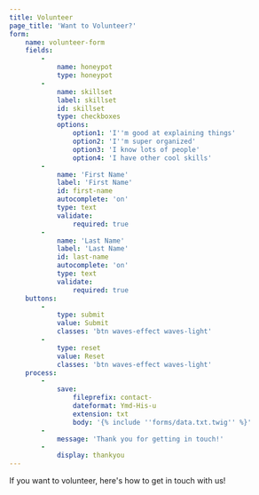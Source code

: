 ```yaml
---
title: Volunteer
page_title: 'Want to Volunteer?'
form:
    name: volunteer-form
    fields:
        -
            name: honeypot
            type: honeypot
        -
            name: skillset
            label: skillset
            id: skillset
            type: checkboxes
            options:
                option1: 'I''m good at explaining things'
                option2: 'I''m super organized'
                option3: 'I know lots of people'
                option4: 'I have other cool skills'
        -
            name: 'First Name'
            label: 'First Name'
            id: first-name
            autocomplete: 'on'
            type: text
            validate:
                required: true
        -
            name: 'Last Name'
            label: 'Last Name'
            id: last-name
            autocomplete: 'on'
            type: text
            validate:
                required: true
    buttons:
        -
            type: submit
            value: Submit
            classes: 'btn waves-effect waves-light'
        -
            type: reset
            value: Reset
            classes: 'btn waves-effect waves-light'
    process:
        -
            save:
                fileprefix: contact-
                dateformat: Ymd-His-u
                extension: txt
                body: '{% include ''forms/data.txt.twig'' %}'
        -
            message: 'Thank you for getting in touch!'
        -
            display: thankyou
---
```


If you want to volunteer, here's how to get in touch with us!